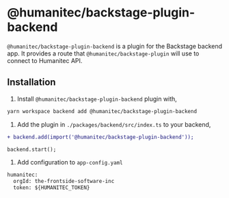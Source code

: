 # @humanitec/backstage-plugin-backend

`@humanitec/backstage-plugin-backend` is a plugin for the Backstage backend app. It provides a route that `@humanitec/backstage-plugin` will use to connect to Humanitec API.

## Installation

1. Install `@humanitec/backstage-plugin-backend` plugin with,

```bash
yarn workspace backend add @humanitec/backstage-plugin-backend
```

1. Add the plugin in `./packages/backend/src/index.ts` to your backend,

```diff
+ backend.add(import('@humanitec/backstage-plugin-backend'));

backend.start();
```

1. Add configuration to `app-config.yaml`

```diff
humanitec:
  orgId: the-frontside-software-inc
  token: ${HUMANITEC_TOKEN}
```
